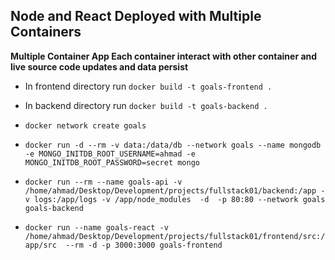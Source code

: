 ## Node and React Deployed with Multiple Containers

**Multiple Container App Each container interact with other container and live source code updates and data persist**

- In frontend directory run `docker build -t goals-frontend .`

- In backend directory run `docker build -t goals-backend .` 

- `docker network create goals`

- `docker run -d --rm -v data:/data/db --network goals --name mongodb -e MONGO_INITDB_ROOT_USERNAME=ahmad -e MONGO_INITDB_ROOT_PASSWORD=secret mongo`

- `docker run --rm --name goals-api -v /home/ahmad/Desktop/Development/projects/fullstack01/backend:/app -v logs:/app/logs -v /app/node_modules  -d  -p 80:80 --network goals goals-backend`

- `docker run --name goals-react -v /home/ahmad/Desktop/Development/projects/fullstack01/frontend/src:/app/src  --rm -d -p 3000:3000 goals-frontend`
